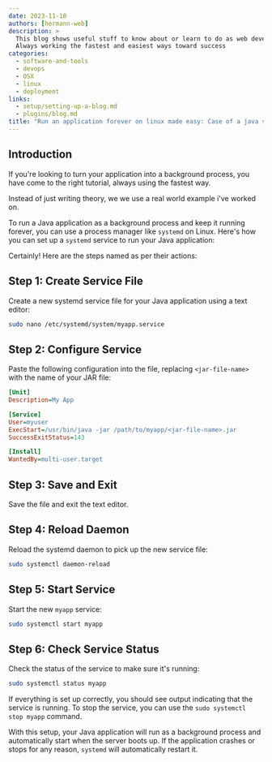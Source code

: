 ```yaml
---
date: 2023-11-10
authors: [hermann-web]
description: >
  This blog shows useful stuff to know about or learn to do as web developer or data scientist/engineer
  Always working the fastest and easiest ways toward success
categories:
  - software-and-tools
  - devops
  - OSX
  - linux
  - deployment
links:
  - setup/setting-up-a-blog.md
  - plugins/blog.md
title: "Run an application forever on linux made easy: Case of a java script"
---
```


## Introduction

If you're looking to turn your application into a background process, you have come to the right tutorial, always using the fastest way.

Instead of just writing theory, we we use a real world example i've worked on.

To run a Java application as a background process and keep it running forever, you can use a process manager like `systemd` on Linux. Here's how you can set up a `systemd` service to run your Java application:

Certainly! Here are the steps named as per their actions:


## Step 1: Create Service File
Create a new systemd service file for your Java application using a text editor:

```bash
sudo nano /etc/systemd/system/myapp.service
```

## Step 2: Configure Service
Paste the following configuration into the file, replacing `<jar-file-name>` with the name of your JAR file:

<!-- more -->


```ini
[Unit]
Description=My App

[Service]
User=myuser
ExecStart=/usr/bin/java -jar /path/to/myapp/<jar-file-name>.jar
SuccessExitStatus=143

[Install]
WantedBy=multi-user.target
```

## Step 3: Save and Exit
Save the file and exit the text editor.

## Step 4: Reload Daemon
Reload the systemd daemon to pick up the new service file:

```bash
sudo systemctl daemon-reload
```

## Step 5: Start Service
Start the new `myapp` service:

```bash
sudo systemctl start myapp
```

## Step 6: Check Service Status
Check the status of the service to make sure it's running:

```bash
sudo systemctl status myapp
```

If everything is set up correctly, you should see output indicating that the service is running. To stop the service, you can use the `sudo systemctl stop myapp` command.

With this setup, your Java application will run as a background process and automatically start when the server boots up. If the application crashes or stops for any reason, `systemd` will automatically restart it.

